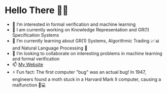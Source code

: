 # Hello There 👋🏻

- 👀 I’m interested in formal verification and machine learning
- 🔭 I am currently working on Knowledge Representation and GR(1) Specification Systems
- 🌱 I’m currently learning about GR(1) Systems, Algorithmic Trading 📈📊 and Natural Language Processing 🤖
- 💞️ I’m looking to collaborate on interesting problems in machine learning and formal verification
- 📫 <a href="https://sites.google.com/view/abhilashasharmasuman"> My Website </a>
- ⚡ Fun fact: The first computer "bug" was an actual bug! In 1947, engineers found a moth stuck in a Harvard Mark II computer, causing a malfunction 🦋💻

<!---
Io1207/Io1207 is a ✨ special ✨ repository because its `README.md` (this file) appears on your GitHub profile.
You can click the Preview link to take a look at your changes.
--->
